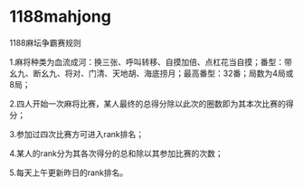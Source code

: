 # 1188mahjong
1188麻坛争霸赛规则

1.麻将种类为血流成河：换三张、呼叫转移、自摸加倍、点杠花当自摸；番型：带幺九、断幺九、将对、门清、天地胡、海底捞月；最高番型：32番；局数为4局或8局；

2.四人开始一次麻将比赛，某人最终的总得分除以此次的圈数即为其本次比赛的得分；

3.参加过四次比赛方可进入rank排名；

4.某人的rank分为其各次得分的总和除以其参加比赛的次数；

5.每天上午更新昨日的rank排名。
